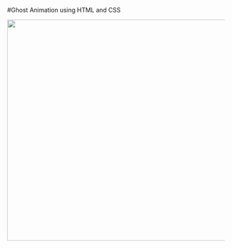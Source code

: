 #Ghost Animation using HTML and CSS 
<div align="center">
  <img src="https://github.com/user-attachments/assets/3cb2c0a2-89c0-4d90-aea8-8460c03641bc" width="512">
</div>
